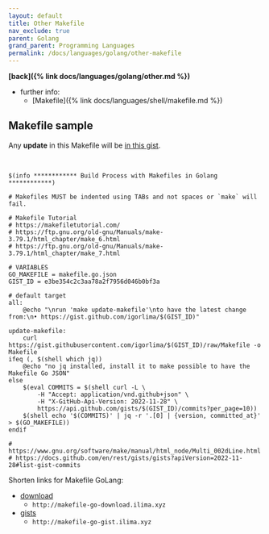 ```yaml
---
layout: default
title: Other Makefile
nav_exclude: true
parent: Golang
grand_parent: Programming Languages
permalink: /docs/languages/golang/other-makefile
---
```


__[back]({% link docs/languages/golang/other.md %})__

- further info:
  - [Makefile]({% link docs/languages/shell/makefile.md %})


## Makefile sample

Any **update** in this Makefile will be [in this gist](https://gist.github.com/igorlima/e3be354c2c3aa78a2f7956d046b0bf3a).

<br/>

```
$(info ************ Build Process with Makefiles in Golang ************)

# Makefiles MUST be indented using TABs and not spaces or `make` will fail.

# Makefile Tutorial
# https://makefiletutorial.com/
# https://ftp.gnu.org/old-gnu/Manuals/make-3.79.1/html_chapter/make_6.html
# https://ftp.gnu.org/old-gnu/Manuals/make-3.79.1/html_chapter/make_7.html

# VARIABLES
GO_MAKEFILE = makefile.go.json
GIST_ID = e3be354c2c3aa78a2f7956d046b0bf3a

# default target
all:
	@echo "\nrun 'make update-makefile'\nto have the latest change from:\n• https://gist.github.com/igorlima/$(GIST_ID)"

update-makefile:
	curl https://gist.githubusercontent.com/igorlima/$(GIST_ID)/raw/Makefile -o Makefile
ifeq (, $(shell which jq))
	@echo "no jq installed, install it to make possible to have the Makefile Go JSON"
else
	$(eval COMMITS = $(shell curl -L \
		-H "Accept: application/vnd.github+json" \
		-H "X-GitHub-Api-Version: 2022-11-28" \
		https://api.github.com/gists/$(GIST_ID)/commits?per_page=10))
	$(shell echo '$(COMMITS)' | jq -r '.[0] | {version, committed_at}' > $(GO_MAKEFILE))
endif

# https://www.gnu.org/software/make/manual/html_node/Multi_002dLine.html
# https://docs.github.com/en/rest/gists/gists?apiVersion=2022-11-28#list-gist-commits
```

Shorten links for Makefile GoLang:
- [download](http://makefile-go-download.ilima.xyz)
  - `http://makefile-go-download.ilima.xyz`
- [gists](http://makefile-go-gist.ilima.xyz)
  - `http://makefile-go-gist.ilima.xyz`

